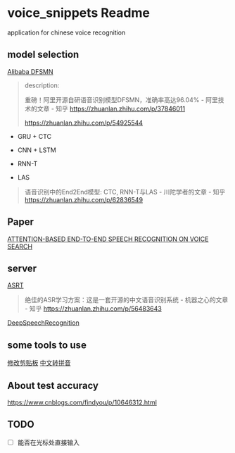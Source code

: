 # voice_snippets Readme
application for chinese voice recognition

## model selection

[Alibaba DFSMN](https://github.com/alibaba/Alibaba-MIT-Speech)

> description:
>
>  重磅！阿里开源自研语音识别模型DFSMN，准确率高达96.04% - 阿里技术的文章 - 知乎 https://zhuanlan.zhihu.com/p/37846011 
>
>  https://zhuanlan.zhihu.com/p/54925544 

- GRU + CTC

- CNN + LSTM

- RNN-T

- LAS

> 语音识别中的End2End模型: CTC, RNN-T与LAS - 川陀学者的文章 - 知乎 https://zhuanlan.zhihu.com/p/62836549 

## Paper

[ ATTENTION-BASED END-TO-END SPEECH RECOGNITION ON VOICE SEARCH ](https://arxiv.org/pdf/1707.07167.pdf)



## server

[ASRT](https://github.com/nl8590687/ASRT_SpeechRecognition)

> 绝佳的ASR学习方案：这是一套开源的中文语音识别系统 - 机器之心的文章 - 知乎 https://zhuanlan.zhihu.com/p/56483643 

[DeepSpeechRecognition](https://audier.github.io/2018/09/11/chinese-speech-asrt/)

## some tools to use
[修改剪贴板](https://herechen.github.io/technology/copy-a-string-to-the-clipboard-on-windows/)
[中文转拼音](https://github.com/mozillazg/python-pinyin)

## About test accuracy

 https://www.cnblogs.com/findyou/p/10646312.html

## TODO
- [ ] 能否在光标处直接输入
